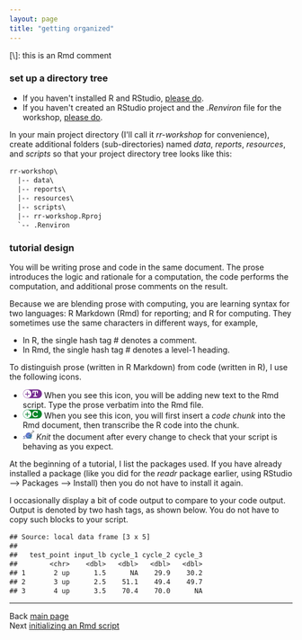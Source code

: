 ```yaml
---
layout: page
title: "getting organized"
---
```


[\\]: this is an Rmd comment





### set up a directory tree

- If you haven't installed R and RStudio, [please do](002_pre-hw.html). 
- If you haven't created an RStudio project and the *.Renviron* file for the workshop, [please do](002_pre-hw.html). 


In your main project directory (I'll call it *rr-workshop* for convenience), create additional folders (sub-directories) named *data*, *reports*, *resources*, and *scripts* so that your project directory tree looks like this: 

```
rr-workshop\
  |-- data\
  |-- reports\
  |-- resources\
  |-- scripts\
  |-- rr-workshop.Rproj
  `-- .Renviron
```

### tutorial design

You will be writing prose and code in the same document. The prose introduces the logic and rationale for a computation, the code performs the computation, and additional prose comments on the result. 

Because we are blending prose with computing, you are learning syntax for two languages: R Markdown (Rmd) for reporting; and R for computing. They sometimes use the same characters in different ways, for example, 

- In R, the single hash tag # denotes a comment.
- In Rmd, the single hash tag # denotes a level-1 heading. 

To distinguish prose (written in R Markdown) from code (written in R), I use the following icons. 

- ![](../resources/images/text-icon.png)<!-- --> When you see this icon, you will be adding new text to the Rmd script. Type the prose verbatim into the Rmd file.
- ![](../resources/images/code-icon.png)<!-- --> When you see this icon, you will first insert a *code chunk*  into the Rmd document, then transcribe the R code into the chunk. 
- ![](../resources/images/knit-icon.png)<!-- --> *Knit* the document after every change to check that your script is behaving as you expect.   

At the beginning of a tutorial, I list the packages used. If you have already installed a package (like you did for the *readr* package earlier, using RStudio --> Packages --> Install) then you do not have to install it again. 

I occasionally display a bit of code output to compare to your code output. Output is denoted by two hash tags, as shown below. You do not have to copy such blocks to your script.




```
## Source: local data frame [3 x 5]
## 
##   test_point input_lb cycle_1 cycle_2 cycle_3
##        <chr>    <dbl>   <dbl>   <dbl>   <dbl>
## 1       2 up      1.5      NA    29.9    30.2
## 2       3 up      2.5    51.1    49.4    49.7
## 3       4 up      3.5    70.4    70.0      NA
```

---
Back [main page](pages/index.html)<br>
Next [initializing an Rmd script](pages/006_initializing-an-Rmd-script.html)




